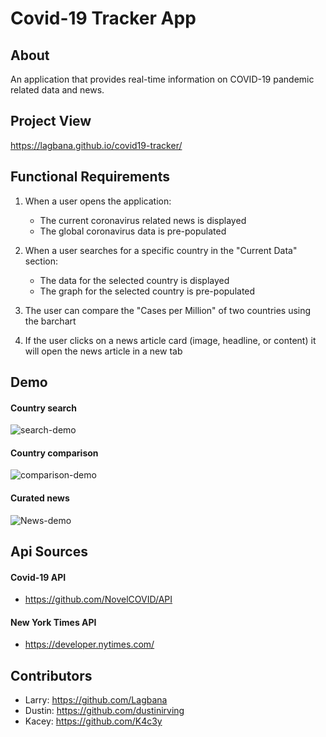 # Covid-19 Tracker App


## About
An application that provides real-time information on COVID-19 pandemic related data and news.


## Project View
https://lagbana.github.io/covid19-tracker/ 


## Functional Requirements
1. When a user opens the application:
    - The current coronavirus related news is displayed
    - The global coronavirus data is pre-populated

2. When a user searches for a specific country in the "Current Data" section:
    - The data for the selected country is displayed
    - The graph for the selected country is pre-populated

3. The user can compare the "Cases per Million" of two countries using the barchart

4. If the user clicks on a news article card (image, headline, or content) it will open the news article in a new tab


## Demo

#### Country search
![search-demo](/resources/search.gif)

#### Country comparison
![comparison-demo](/resources/compare.gif)

#### Curated news
![News-demo](/resources/news.gif)


## Api Sources

#### Covid-19 API
- https://github.com/NovelCOVID/API

#### New York Times API
- https://developer.nytimes.com/


## Contributors
- Larry: https://github.com/Lagbana
- Dustin: https://github.com/dustinirving
- Kacey: https://github.com/K4c3y


